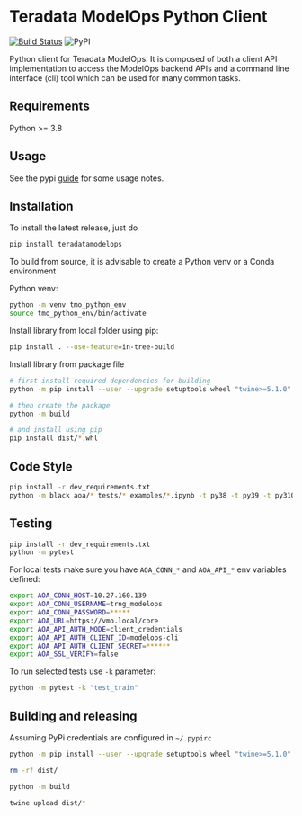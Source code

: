 # Teradata ModelOps Python Client
[![Build Status](https://azuredevops.td.teradata.com/NewCollection/ModelOps/_apis/build/status/ModelOpsPythonSDK?repoName=ModelOps%2FModelOpsPythonSDK&branchName=master)](https://azuredevops.td.teradata.com/NewCollection/ModelOps/_build/latest?definitionId=7&repoName=ModelOps%2FModelOpsPythonSDK&branchName=master)
![PyPI](https://img.shields.io/pypi/v/teradatamodelops)

Python client for Teradata ModelOps. It is composed of both a client API implementation to access the ModelOps backend APIs and a command line interface (cli) tool which can be used for many common tasks. 


## Requirements

Python >= 3.8


## Usage

See the pypi [guide](./docs/pypi.md) for some usage notes. 


## Installation

To install the latest release, just do

```bash
pip install teradatamodelops
```

To build from source, it is advisable to create a Python venv or a Conda environment 

Python venv:
```bash
python -m venv tmo_python_env
source tmo_python_env/bin/activate
```

Install library from local folder using pip:

```bash
pip install . --use-feature=in-tree-build
```

Install library from package file

```bash
# first install required dependencies for building
python -m pip install --user --upgrade setuptools wheel "twine>=5.1.0" build

# then create the package
python -m build

# and install using pip
pip install dist/*.whl
```

## Code Style

```bash
pip install -r dev_requirements.txt
python -m black aoa/* tests/* examples/*.ipynb -t py38 -t py39 -t py310 -t py311 -t py312
```

## Testing

```bash
pip install -r dev_requirements.txt
python -m pytest
```

For local tests make sure you have `AOA_CONN_*` and `AOA_API_*` env variables defined:
```bash
export AOA_CONN_HOST=10.27.160.139
export AOA_CONN_USERNAME=trng_modelops
export AOA_CONN_PASSWORD=*****
export AOA_URL=https://vmo.local/core
export AOA_API_AUTH_MODE=client_credentials
export AOA_API_AUTH_CLIENT_ID=modelops-cli
export AOA_API_AUTH_CLIENT_SECRET=******
export AOA_SSL_VERIFY=false
```

To run selected tests use `-k` parameter:
```bash
python -m pytest -k "test_train"
```

## Building and releasing 

Assuming PyPi credentials are configured in  `~/.pypirc`
```bash
python -m pip install --user --upgrade setuptools wheel "twine>=5.1.0" build

rm -rf dist/ 

python -m build

twine upload dist/*
```

